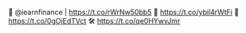 💙 @iearnfinance | https://t.co/rWrNw50bb5
📡 https://t.co/ybil4rWtFi
📝 https://t.co/0gOjEdTVct
🛠️ https://t.co/qe0HYwvJmr